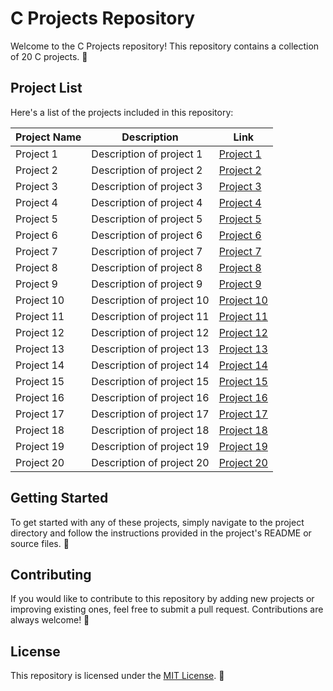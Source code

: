 # C Projects Repository

Welcome to the C Projects repository! This repository contains a collection of 20 C projects. 🚀

## Project List

Here's a list of the projects included in this repository:

| Project Name         | Description                                       | Link                               |
|----------------------|---------------------------------------------------|------------------------------------|
| Project 1            | Description of project 1                          | [Project 1](https://github.com/KaraniAbdellah/library_project)          |
| Project 2            | Description of project 2                          | [Project 2](./Project2/)          |
| Project 3            | Description of project 3                          | [Project 3](./Project3/)          |
| Project 4            | Description of project 4                          | [Project 4](./Project4/)          |
| Project 5            | Description of project 5                          | [Project 5](./Project5/)          |
| Project 6            | Description of project 6                          | [Project 6](./Project6/)          |
| Project 7            | Description of project 7                          | [Project 7](./Project7/)          |
| Project 8            | Description of project 8                          | [Project 8](./Project8/)          |
| Project 9            | Description of project 9                          | [Project 9](./Project9/)          |
| Project 10           | Description of project 10                         | [Project 10](./Project10/)        |
| Project 11           | Description of project 11                         | [Project 11](./Project11/)        |
| Project 12           | Description of project 12                         | [Project 12](./Project12/)        |
| Project 13           | Description of project 13                         | [Project 13](./Project13/)        |
| Project 14           | Description of project 14                         | [Project 14](./Project14/)        |
| Project 15           | Description of project 15                         | [Project 15](./Project15/)        |
| Project 16           | Description of project 16                         | [Project 16](./Project16/)        |
| Project 17           | Description of project 17                         | [Project 17](./Project17/)        |
| Project 18           | Description of project 18                         | [Project 18](./Project18/)        |
| Project 19           | Description of project 19                         | [Project 19](./Project19/)        |
| Project 20           | Description of project 20                         | [Project 20](./Project20/)        |

## Getting Started

To get started with any of these projects, simply navigate to the project directory and follow the instructions provided in the project's README or source files. 📝

## Contributing

If you would like to contribute to this repository by adding new projects or improving existing ones, feel free to submit a pull request. Contributions are always welcome! 🙌

## License

This repository is licensed under the [MIT License](LICENSE). 📄
